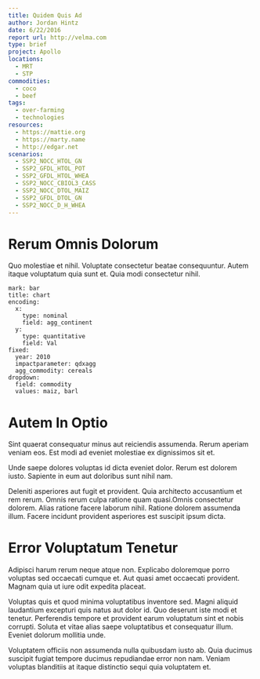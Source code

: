 ```yaml
---
title: Quidem Quis Ad
author: Jordan Hintz
date: 6/22/2016
report url: http://velma.com
type: brief
project: Apollo
locations:
  - MRT
  - STP
commodities:
  - coco
  - beef
tags:
  - over-farming
  - technologies
resources:
  - https://mattie.org
  - https://marty.name
  - http://edgar.net
scenarios:
  - SSP2_NOCC_HTOL_GN
  - SSP2_GFDL_HTOL_POT
  - SSP2_GFDL_HTOL_WHEA
  - SSP2_NOCC_CBIOL3_CASS
  - SSP2_NOCC_DTOL_MAIZ
  - SSP2_GFDL_DTOL_GN
  - SSP2_NOCC_D_H_WHEA
---
```

# Rerum Omnis Dolorum
Quo molestiae et nihil. Voluptate consectetur beatae consequuntur. Autem itaque voluptatum quia sunt et. Quia modi consectetur nihil.

```vis
mark: bar
title: chart
encoding:
  x:
    type: nominal
    field: agg_continent
  y:
    type: quantitative
    field: Val
fixed:
  year: 2010
  impactparameter: qdxagg
  agg_commodity: cereals
dropdown:
  field: commodity
  values: maiz, barl
```

# Autem In Optio
Sint quaerat consequatur minus aut reiciendis assumenda. Rerum aperiam veniam eos. Est modi ad eveniet molestiae ex dignissimos sit et.
 Unde saepe dolores voluptas id dicta eveniet dolor. Rerum est dolorem iusto. Sapiente in eum aut doloribus sunt nihil nam.
 Deleniti asperiores aut fugit et provident. Quia architecto accusantium et rem rerum. Omnis rerum culpa ratione quam quasi.Omnis consectetur dolorem. Alias ratione facere laborum nihil. Ratione dolorem assumenda illum. Facere incidunt provident asperiores est suscipit ipsum dicta.

# Error Voluptatum Tenetur
Adipisci harum rerum neque atque non. Explicabo doloremque porro voluptas sed occaecati cumque et. Aut quasi amet occaecati provident. Magnam quia ut iure odit expedita placeat.
 Voluptas quis et quod minima voluptatibus inventore sed. Magni aliquid laudantium excepturi quis natus aut dolor id. Quo deserunt iste modi et tenetur. Perferendis tempore et provident earum voluptatum sint et nobis corrupti. Soluta et vitae alias saepe voluptatibus et consequatur illum. Eveniet dolorum mollitia unde.
 Voluptatem officiis non assumenda nulla quibusdam iusto ab. Quia ducimus suscipit fugiat tempore ducimus repudiandae error non nam. Veniam voluptas blanditiis at itaque distinctio sequi quia voluptatem et.
